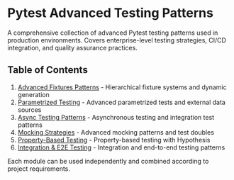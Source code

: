 # Pytest Advanced Testing Patterns

A comprehensive collection of advanced Pytest testing patterns used in production environments. Covers enterprise-level testing strategies, CI/CD integration, and quality assurance practices.

## Table of Contents

1. [Advanced Fixtures Patterns](./fixtures-patterns.md) - Hierarchical fixture systems and dynamic generation
2. [Parametrized Testing](./parametrized-testing.md) - Advanced parametrized tests and external data sources
3. [Async Testing Patterns](./async-testing.md) - Asynchronous testing and integration test patterns
4. [Mocking Strategies](./mocking-strategies.md) - Advanced mocking patterns and test doubles
5. [Property-Based Testing](./property-based-testing.md) - Property-based testing with Hypothesis
6. [Integration & E2E Testing](./integration-e2e-testing.md) - Integration and end-to-end testing patterns

Each module can be used independently and combined according to project requirements.